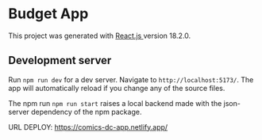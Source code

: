 # Budget App

This project was generated with [React.js ](https://vitejs.dev/guide/) version 18.2.0.


## Development server

Run `npm run dev` for a dev server. Navigate to `http://localhost:5173/`. The app will automatically reload if you change any of the source files.

The npm run `npm run start` raises a local backend made with the json-server dependency of the npm package.



URL DEPLOY: https://comics-dc-app.netlify.app/

